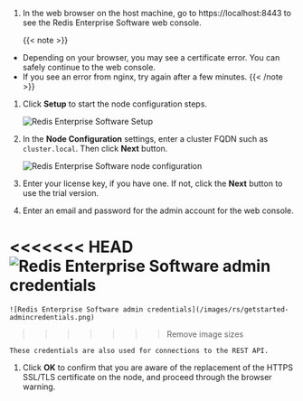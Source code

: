 1. In the web browser on the host machine, go to https://localhost:8443 to see
the Redis Enterprise Software web console.

    {{< note >}}
- Depending on your browser, you may see a certificate error. You can safely
continue to the web console.
- If you see an error from nginx, try again after a few minutes.
    {{< /note >}}

1. Click **Setup** to start the node configuration steps.

    ![Redis Enterprise Software Setup](/images/rs/getstarted-setup.png)

1. In the **Node Configuration** settings, enter a cluster FQDN such as `cluster.local`.
Then click **Next** button.

    ![Redis Enterprise Software node configuration](/images/rs/getstarted-nodeconfig.png)

1. Enter your license key, if you have one. If not, click the **Next** button to use the trial version.

1. Enter an email and password for the admin account for the web console.

<<<<<<< HEAD
    ![Redis Enterprise Software admin credentials](/images/rs/getstarted-admincredentials.png?width=600)
=======
    ![Redis Enterprise Software admin credentials](/images/rs/getstarted-admincredentials.png)
>>>>>>> Remove image sizes

    These credentials are also used for connections to the REST API.

1. Click **OK** to confirm that you are aware of the replacement of the HTTPS SSL/TLS
certificate on the node, and proceed through the browser warning.
